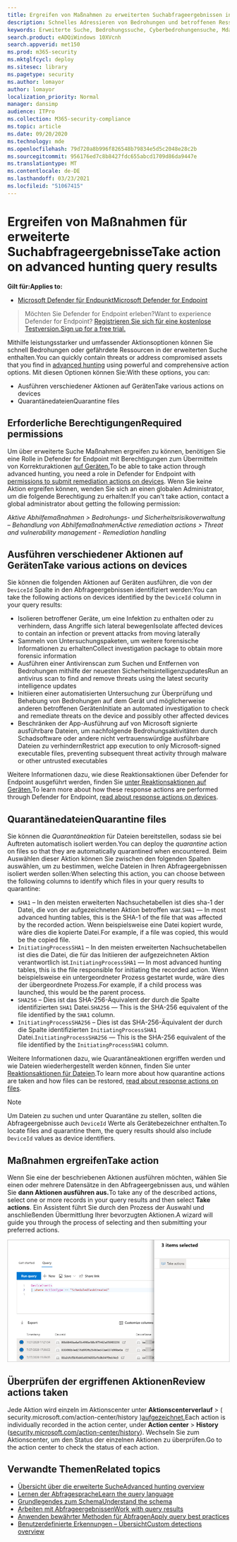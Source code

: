 ```yaml
---
title: Ergreifen von Maßnahmen zu erweiterten Suchabfrageergebnissen in Microsoft Threat Protection
description: Schnelles Adressieren von Bedrohungen und betroffenen Ressourcen in ihren erweiterten Suchergebnissen
keywords: Erweiterte Suche, Bedrohungssuche, Cyberbedrohungensuche, Mdatp, Microsoft Defender Atp, wdatp-Suche, Abfrage, Telemetrie, benutzerdefinierte Erkennungen, Schema, Kusto, Timeout vermeiden, Befehlszeilen, Prozess-ID
search.product: eADQiWindows 10XVcnh
search.appverid: met150
ms.prod: m365-security
ms.mktglfcycl: deploy
ms.sitesec: library
ms.pagetype: security
ms.author: lomayor
author: lomayor
localization_priority: Normal
manager: dansimp
audience: ITPro
ms.collection: M365-security-compliance
ms.topic: article
ms.date: 09/20/2020
ms.technology: mde
ms.openlocfilehash: 79d720a8b996f826548b79834e5d5c2048e28c2b
ms.sourcegitcommit: 956176ed7c8b8427fdc655abcd1709d86da9447e
ms.translationtype: MT
ms.contentlocale: de-DE
ms.lasthandoff: 03/23/2021
ms.locfileid: "51067415"
---
```

# <a name="take-action-on-advanced-hunting-query-results"></a><span data-ttu-id="7ac2c-104">Ergreifen von Maßnahmen für erweiterte Suchabfrageergebnisse</span><span class="sxs-lookup"><span data-stu-id="7ac2c-104">Take action on advanced hunting query results</span></span>

<span data-ttu-id="7ac2c-105">**Gilt für:**</span><span class="sxs-lookup"><span data-stu-id="7ac2c-105">**Applies to:**</span></span>
- [<span data-ttu-id="7ac2c-106">Microsoft Defender für Endpunkt</span><span class="sxs-lookup"><span data-stu-id="7ac2c-106">Microsoft Defender for Endpoint</span></span>](https://go.microsoft.com/fwlink/p/?linkid=2154037)

> <span data-ttu-id="7ac2c-107">Möchten Sie Defender for Endpoint erleben?</span><span class="sxs-lookup"><span data-stu-id="7ac2c-107">Want to experience Defender for Endpoint?</span></span> [<span data-ttu-id="7ac2c-108">Registrieren Sie sich für eine kostenlose Testversion.</span><span class="sxs-lookup"><span data-stu-id="7ac2c-108">Sign up for a free trial.</span></span>](https://www.microsoft.com/microsoft-365/windows/microsoft-defender-atp?ocid=docs-wdatp-advancedhuntingref-abovefoldlink)

<span data-ttu-id="7ac2c-109">Mithilfe leistungsstarker und umfassender Aktionsoptionen können [](advanced-hunting-overview.md) Sie schnell Bedrohungen oder gefährdete Ressourcen in der erweiterten Suche enthalten.</span><span class="sxs-lookup"><span data-stu-id="7ac2c-109">You can quickly contain threats or address compromised assets that you find in [advanced hunting](advanced-hunting-overview.md) using powerful and comprehensive action options.</span></span> <span data-ttu-id="7ac2c-110">Mit diesen Optionen können Sie:</span><span class="sxs-lookup"><span data-stu-id="7ac2c-110">With these options, you can:</span></span>

- <span data-ttu-id="7ac2c-111">Ausführen verschiedener Aktionen auf Geräten</span><span class="sxs-lookup"><span data-stu-id="7ac2c-111">Take various actions on devices</span></span>
- <span data-ttu-id="7ac2c-112">Quarantänedateien</span><span class="sxs-lookup"><span data-stu-id="7ac2c-112">Quarantine files</span></span>

## <a name="required-permissions"></a><span data-ttu-id="7ac2c-113">Erforderliche Berechtigungen</span><span class="sxs-lookup"><span data-stu-id="7ac2c-113">Required permissions</span></span>

<span data-ttu-id="7ac2c-114">Um über erweiterte Suche Maßnahmen ergreifen zu können, benötigen Sie eine Rolle in Defender for Endpoint mit Berechtigungen zum Übermitteln von Korrekturaktionen [auf Geräten.](https://docs.microsoft.com/microsoft-365/security/defender-endpoint/user-roles#permission-options)</span><span class="sxs-lookup"><span data-stu-id="7ac2c-114">To be able to take action through advanced hunting, you need a role in Defender for Endpoint with [permissions to submit remediation actions on devices](https://docs.microsoft.com/microsoft-365/security/defender-endpoint/user-roles#permission-options).</span></span> <span data-ttu-id="7ac2c-115">Wenn Sie keine Aktion ergreifen können, wenden Sie sich an einen globalen Administrator, um die folgende Berechtigung zu erhalten:</span><span class="sxs-lookup"><span data-stu-id="7ac2c-115">If you can't take action, contact a global administrator about getting the following permission:</span></span>

<span data-ttu-id="7ac2c-116">*Aktive Abhilfemaßnahmen > Bedrohungs- und Sicherheitsrisikoverwaltung – Behandlung von Abhilfemaßnahmen*</span><span class="sxs-lookup"><span data-stu-id="7ac2c-116">*Active remediation actions > Threat and vulnerability management - Remediation handling*</span></span>

## <a name="take-various-actions-on-devices"></a><span data-ttu-id="7ac2c-117">Ausführen verschiedener Aktionen auf Geräten</span><span class="sxs-lookup"><span data-stu-id="7ac2c-117">Take various actions on devices</span></span>

<span data-ttu-id="7ac2c-118">Sie können die folgenden Aktionen auf Geräten ausführen, die von der `DeviceId` Spalte in den Abfrageergebnissen identifiziert werden:</span><span class="sxs-lookup"><span data-stu-id="7ac2c-118">You can take the following actions on devices identified by the `DeviceId` column in your query results:</span></span>

- <span data-ttu-id="7ac2c-119">Isolieren betroffener Geräte, um eine Infektion zu enthalten oder zu verhindern, dass Angriffe sich lateral bewegen</span><span class="sxs-lookup"><span data-stu-id="7ac2c-119">Isolate affected devices to contain an infection or prevent attacks from moving laterally</span></span>
- <span data-ttu-id="7ac2c-120">Sammeln von Untersuchungspaketen, um weitere forensische Informationen zu erhalten</span><span class="sxs-lookup"><span data-stu-id="7ac2c-120">Collect investigation package to obtain more forensic information</span></span>
- <span data-ttu-id="7ac2c-121">Ausführen einer Antivirenscan zum Suchen und Entfernen von Bedrohungen mithilfe der neuesten Sicherheitsintelligenzupdates</span><span class="sxs-lookup"><span data-stu-id="7ac2c-121">Run an antivirus scan to find and remove threats using the latest security intelligence updates</span></span>
- <span data-ttu-id="7ac2c-122">Initiieren einer automatisierten Untersuchung zur Überprüfung und Behebung von Bedrohungen auf dem Gerät und möglicherweise anderen betroffenen Geräten</span><span class="sxs-lookup"><span data-stu-id="7ac2c-122">Initiate an automated investigation to check and remediate threats on the device and possibly other affected devices</span></span>
- <span data-ttu-id="7ac2c-123">Beschränken der App-Ausführung auf von Microsoft signierte ausführbare Dateien, um nachfolgende Bedrohungsaktivitäten durch Schadsoftware oder andere nicht vertrauenswürdige ausführbare Dateien zu verhindern</span><span class="sxs-lookup"><span data-stu-id="7ac2c-123">Restrict app execution to only Microsoft-signed executable files, preventing subsequent threat activity through malware or other untrusted executables</span></span>

<span data-ttu-id="7ac2c-124">Weitere Informationen dazu, wie diese Reaktionsaktionen über Defender for Endpoint ausgeführt werden, finden Sie [unter Reaktionsaktionen auf Geräten.](respond-machine-alerts.md)</span><span class="sxs-lookup"><span data-stu-id="7ac2c-124">To learn more about how these response actions are performed through Defender for Endpoint, [read about response actions on devices](respond-machine-alerts.md).</span></span>

## <a name="quarantine-files"></a><span data-ttu-id="7ac2c-125">Quarantänedateien</span><span class="sxs-lookup"><span data-stu-id="7ac2c-125">Quarantine files</span></span>

<span data-ttu-id="7ac2c-126">Sie können die *Quarantäneaktion* für Dateien bereitstellen, sodass sie bei Auftreten automatisch isoliert werden.</span><span class="sxs-lookup"><span data-stu-id="7ac2c-126">You can deploy the *quarantine* action on files so that they are automatically quarantined when encountered.</span></span> <span data-ttu-id="7ac2c-127">Beim Auswählen dieser Aktion können Sie zwischen den folgenden Spalten auswählen, um zu bestimmen, welche Dateien in Ihren Abfrageergebnissen isoliert werden sollen:</span><span class="sxs-lookup"><span data-stu-id="7ac2c-127">When selecting this action, you can choose between the following columns to identify which files in your query results to quarantine:</span></span>

- <span data-ttu-id="7ac2c-128">`SHA1` – In den meisten erweiterten Nachsuchetabellen ist dies sha-1 der Datei, die von der aufgezeichneten Aktion betroffen war.</span><span class="sxs-lookup"><span data-stu-id="7ac2c-128">`SHA1` — In most advanced hunting tables, this is the SHA-1 of the file that was affected by the recorded action.</span></span> <span data-ttu-id="7ac2c-129">Wenn beispielsweise eine Datei kopiert wurde, wäre dies die kopierte Datei.</span><span class="sxs-lookup"><span data-stu-id="7ac2c-129">For example, if a file was copied, this would be the copied file.</span></span>
- <span data-ttu-id="7ac2c-130">`InitiatingProcessSHA1` – In den meisten erweiterten Nachsuchetabellen ist dies die Datei, die für das Initiieren der aufgezeichneten Aktion verantwortlich ist.</span><span class="sxs-lookup"><span data-stu-id="7ac2c-130">`InitiatingProcessSHA1` — In most advanced hunting tables, this is the file responsible for initiating the recorded action.</span></span> <span data-ttu-id="7ac2c-131">Wenn beispielsweise ein untergeordneter Prozess gestartet wurde, wäre dies der übergeordnete Prozess.</span><span class="sxs-lookup"><span data-stu-id="7ac2c-131">For example, if a child process was launched, this would be the parent process.</span></span> 
- <span data-ttu-id="7ac2c-132">`SHA256` – Dies ist das SHA-256-Äquivalent der durch die Spalte identifizierten `SHA1` Datei.</span><span class="sxs-lookup"><span data-stu-id="7ac2c-132">`SHA256` — This is the SHA-256 equivalent of the file identified by the `SHA1` column.</span></span>
- <span data-ttu-id="7ac2c-133">`InitiatingProcessSHA256` – Dies ist das SHA-256-Äquivalent der durch die Spalte identifizierten `InitiatingProcessSHA1` Datei.</span><span class="sxs-lookup"><span data-stu-id="7ac2c-133">`InitiatingProcessSHA256` — This is the SHA-256 equivalent of the file identified by the `InitiatingProcessSHA1` column.</span></span>

<span data-ttu-id="7ac2c-134">Weitere Informationen dazu, wie Quarantäneaktionen ergriffen werden und wie Dateien wiederhergestellt werden können, finden Sie unter [Reaktionsaktionen für Dateien](respond-file-alerts.md).</span><span class="sxs-lookup"><span data-stu-id="7ac2c-134">To learn more about how quarantine actions are taken and how files can be restored, [read about response actions on files](respond-file-alerts.md).</span></span>

>[!NOTE]
><span data-ttu-id="7ac2c-135">Um Dateien zu suchen und unter Quarantäne zu stellen, sollten die Abfrageergebnisse auch `DeviceId` Werte als Gerätebezeichner enthalten.</span><span class="sxs-lookup"><span data-stu-id="7ac2c-135">To locate files and quarantine them, the query results should also include `DeviceId` values as device identifiers.</span></span>  

## <a name="take-action"></a><span data-ttu-id="7ac2c-136">Maßnahmen ergreifen</span><span class="sxs-lookup"><span data-stu-id="7ac2c-136">Take action</span></span>

<span data-ttu-id="7ac2c-137">Wenn Sie eine der beschriebenen Aktionen ausführen möchten, wählen Sie einen oder mehrere Datensätze in den Abfrageergebnissen aus, und wählen Sie **dann Aktionen ausführen aus.**</span><span class="sxs-lookup"><span data-stu-id="7ac2c-137">To take any of the described actions, select one or more records in your query results and then select **Take actions**.</span></span> <span data-ttu-id="7ac2c-138">Ein Assistent führt Sie durch den Prozess der Auswahl und anschließenden Übermittlung Ihrer bevorzugten Aktionen.</span><span class="sxs-lookup"><span data-stu-id="7ac2c-138">A wizard will guide you through the process of selecting and then submitting your preferred actions.</span></span>

![Bild des ausgewählten Datensatzes mit Bereich zum Überprüfen des Datensatzes](images/ah-take-actions.png)

## <a name="review-actions-taken"></a><span data-ttu-id="7ac2c-140">Überprüfen der ergriffenen Aktionen</span><span class="sxs-lookup"><span data-stu-id="7ac2c-140">Review actions taken</span></span>

<span data-ttu-id="7ac2c-141">Jede Aktion wird einzeln im Aktionscenter unter **Aktionscenterverlauf**  >   ( security.microsoft.com/action-center/history )[aufgezeichnet.](https://security.microsoft.com/action-center/history)</span><span class="sxs-lookup"><span data-stu-id="7ac2c-141">Each action is individually recorded in the action center, under **Action center** > **History** ([security.microsoft.com/action-center/history](https://security.microsoft.com/action-center/history)).</span></span> <span data-ttu-id="7ac2c-142">Wechseln Sie zum Aktionscenter, um den Status der einzelnen Aktionen zu überprüfen.</span><span class="sxs-lookup"><span data-stu-id="7ac2c-142">Go to the action center to check the status of each action.</span></span>
 
## <a name="related-topics"></a><span data-ttu-id="7ac2c-143">Verwandte Themen</span><span class="sxs-lookup"><span data-stu-id="7ac2c-143">Related topics</span></span>

- [<span data-ttu-id="7ac2c-144">Übersicht über die erweiterte Suche</span><span class="sxs-lookup"><span data-stu-id="7ac2c-144">Advanced hunting overview</span></span>](advanced-hunting-overview.md)
- [<span data-ttu-id="7ac2c-145">Lernen der Abfragesprache</span><span class="sxs-lookup"><span data-stu-id="7ac2c-145">Learn the query language</span></span>](advanced-hunting-query-language.md)
- [<span data-ttu-id="7ac2c-146">Grundlegendes zum Schema</span><span class="sxs-lookup"><span data-stu-id="7ac2c-146">Understand the schema</span></span>](advanced-hunting-schema-reference.md)
- [<span data-ttu-id="7ac2c-147">Arbeiten mit Abfrageergebnissen</span><span class="sxs-lookup"><span data-stu-id="7ac2c-147">Work with query results</span></span>](advanced-hunting-query-results.md)
- [<span data-ttu-id="7ac2c-148">Anwenden bewährter Methoden für Abfragen</span><span class="sxs-lookup"><span data-stu-id="7ac2c-148">Apply query best practices</span></span>](advanced-hunting-best-practices.md)
- [<span data-ttu-id="7ac2c-149">Benutzerdefinierte Erkennungen – Übersicht</span><span class="sxs-lookup"><span data-stu-id="7ac2c-149">Custom detections overview</span></span>](overview-custom-detections.md)
